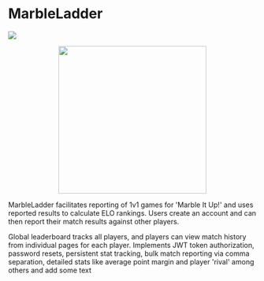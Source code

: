 # MarbleLadder
<img src="https://github.com/msi1995/MarbleLadder/assets/63132397/822d7d83-85fe-4206-81fa-d939539d75e9">

<p align="center">
  <img width="300" height="300" src="https://github.com/msi1995/MarbleLadder/assets/63132397/5c86f2fa-e019-4c13-8861-c5a1ac6ef9e5">
</p>


MarbleLadder facilitates reporting of 1v1 games for 'Marble It Up!' and uses reported results to calculate ELO rankings. Users create an account and can then report their match results against other players.


Global leaderboard tracks all players, and players can view match history from individual pages for each player. Implements JWT token authorization, password resets, persistent stat tracking, bulk match reporting via comma separation, detailed stats like average point margin and player 'rival' among others and add some text
